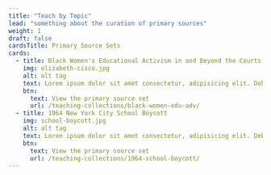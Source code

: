 ```yaml
---
title: "Teach by Topic"
lead: "something about the curation of primary sources"
weight: 1
draft: false
cardsTitle: Primary Source Sets
cards:
  - title: Black Women's Educational Activism in and Beyond the Courts
    img: elizabeth-cisco.jpg
    alt: alt tag
    text: Lorem ipsum dolor sit amet consectetur, adipisicing elit. Debitis, suscipit? Cum, esse. Molestias reiciendis, aperiam qui aut doloribus nihil aspernatur?
    btn:
      text: View the primary source set
      url: /teaching-collections/black-women-edu-adv/
  - title: 1964 New York City School Boycott
    img: school-boycott.jpg
    alt: alt tag
    text: Lorem ipsum dolor sit amet consectetur, adipisicing elit. Debitis, suscipit? Cum, esse. Molestias reiciendis, aperiam qui aut doloribus nihil aspernatur?
    btn:
      text: View the primary source set
      url: /teaching-collections/1964-school-boycott/
---
```

